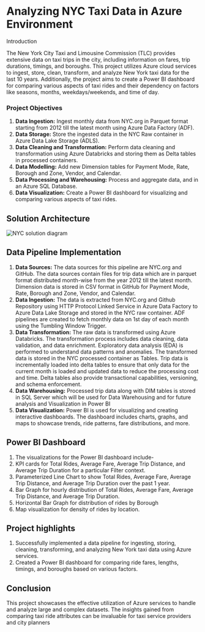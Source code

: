 # Analyzing NYC Taxi Data in Azure Environment


Introduction 

The New York City Taxi and Limousine Commission (TLC) provides extensive data on taxi trips in the city, including information on fares, trip durations, timings, and boroughs. This project utilizes Azure cloud services to ingest, store, clean, transform, and analyze New York taxi data for the last 10 years. Additionally, the project aims to create a Power BI dashboard for comparing various aspects of taxi rides and their dependency on factors like seasons, months, weekdays/weekends, and time of day. 

### Project Objectives 

1. **Data Ingestion:** Ingest monthly data from NYC.org in Parquet format starting from 2012 till the latest month using Azure Data Factory (ADF). 
2. **Data Storage:** Store the ingested data in the NYC Raw container in Azure Data Lake Storage (ADLS). 
3. **Data Cleaning and Transformation:** Perform data cleaning and transformation using Azure Databricks and storing them as Delta tables in processed containers. 
4. **Data Modelling:** Add new Dimension tables for Payment Mode, Rate, Borough and Zone, Vendor, and Calendar. 
5. **Data Processing and Warehousing:** Process and aggregate data, and in an Azure SQL Database. 
6. **Data Visualization:** Create a Power BI dashboard for visualizing and comparing various aspects of taxi rides. 

## Solution Architecture

![NYC solution diagram](https://github.com/Shakti93/nyc-taxi-project/assets/84408451/528b297c-fe6e-401c-b660-e8b017d2abf3)

## Data Pipeline Implementation 

1. **Data Sources:** The data sources for this pipeline are NYC.org and GitHub. The data sources contain files for trip data which are in parquet format distributed month-wise from the year 2012 till the latest month. Dimension data is stored in CSV format in GitHub for Payment Mode, Rate, Borough and Zone, Vendor, and Calendar. 
2. **Data Ingestion:** The data is extracted from NYC.org and Github Repository using HTTP Protocol Linked Service in Azure Data Factory to Azure Data Lake Storage and stored in the NYC raw container. ADF pipelines are created to fetch monthly data on 1st day of each month using the Tumbling Window Trigger. 
3. **Data Transformation:** The raw data is transformed using Azure Databricks. The transformation process includes data cleaning, data validation, and data enrichment. Exploratory data analysis (EDA) is performed to understand data patterns and anomalies. The transformed data is stored in the NYC processed container as Tables. Trip data is incrementally loaded into delta tables to ensure that only data for the current month is loaded and updated data to reduce the processing cost and time. Delta tables also provide transactional capabilities, versioning, and schema enforcement. 
5. **Data Warehousing:** Processed trip data along with DIM tables is stored in SQL Server which will be used for Data Warehousing and for future analysis and Visualization in Power BI 
5. **Data Visualization:** Power BI is used for visualizing and creating interactive dashboards. The dashboard includes charts, graphs, and maps to showcase trends, ride patterns, fare distributions, and more. 

## Power BI Dashboard 

1. The visualizations for the Power BI dashboard include-  
2. KPI cards for Total Rides, Average Fare, Average Trip Distance, and Average Trip Duration for a particular Filter context. 
3. Parameterized Line Chart to show Total Rides, Average Fare, Average Trip Distance, and Average Trip Duration over the past 1 year. 
4. Bar Graph for hourly distribution of Total Rides, Average Fare, Average Trip Distance, and Average Trip Duration. 
5. Horizontal Bar Graph for distribution of rides by Borough 
6. Map visualization for density of rides by location. 


## Project highlights  

1. Successfully implemented a data pipeline for ingesting, storing, cleaning, transforming, and analyzing New York taxi data using Azure services. 
2. Created a Power BI dashboard for comparing ride fares, lengths, timings, and boroughs based on various factors. 


## Conclusion 

This project showcases the effective utilization of Azure services to handle and analyze large and complex datasets. The insights gained from comparing taxi ride attributes can be invaluable for taxi service providers and city planners 
